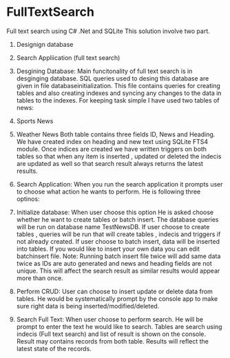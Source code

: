 # FullTextSearch
Full text search using C# .Net and SQLite
This solution involve two part.
1. Designign database
2. Search Appliication (full text search)

1. Desgining Database:
Main funcitonality of full text search is in desginging database. SQL queries used to desing this database are given in file databaseinitialization.
This file contains queries for creating tables and also creating indexes and syncing any changes to the data in tables to the indexes.
For keeping task simple I have used two tables of news:
1. Sports News
2. Weather News
Both table contains three fields ID, News and Heading. We have created index on heading and new text using SQLite FTS4 module.
Once indices are created we have written triggers on both tables so that when any item is inserted , updated or deleted the indecis are updated as well
so that search result always returns the latest results.

2. Search Application:
When you run the search application it prompts user to choose what action he wants to perform. He is following three optinos:
1. Initialize database:
When user choose this option He is asked choose whether he want to create tables or batch insert. The database queries will be run on database name TestNewsDB. 
If user choose to create tables , queries will be run that will create tables , indecis and triggers if not already created.
If user choose to batch insert, data will be inserted into tables. If you would like to insert your own data you can edit batchinsert file. 
Note: Running batch insert file twice will add same data twice as IDs are auto generated and news and heading fields are not unique. This will affect the search result as similar results would appear more than once.
2. Perform CRUD:
User can choose to insert update or delete data from tables. He would be systematically prompt by the console app to make sure right data is being inserted/modified/deleted.
3. Search Full Text:
When user choose to perform search. He will be prompt to enter the text he would like to search. Tables are search using indecis (Full text search) and list of result is shown on the console. Result may contains records from both table. Results will reflect the latest state of the records.
